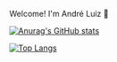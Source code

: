  Welcome! I'm André Luiz  👋

[![Anurag's GitHub stats](https://github-readme-stats.vercel.app/api?username=AndreLuiz-tech&show_icons=true)](https://github.com/AndreLuiz-tech/github-readme-stats&show_icons=true)

[![Top Langs](https://github-readme-stats.vercel.app/api/top-langs/?username=AndreLuiz-tech&layout=compact)](https://github.com/AndreLuiz-tech/github-readme-stats&layout=compact)
